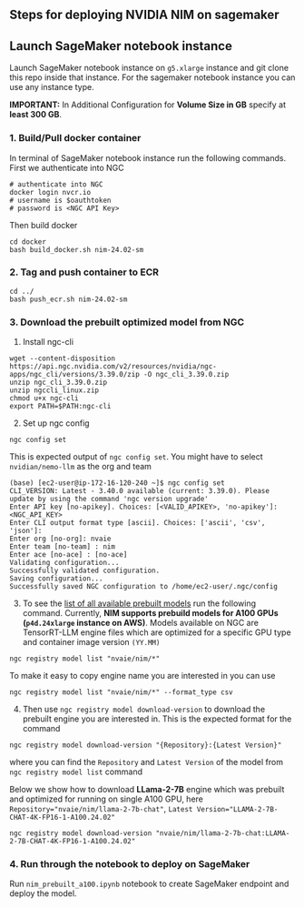 ## Steps for deploying NVIDIA NIM on sagemaker

## Launch SageMaker notebook instance

Launch SageMaker notebook instance on `g5.xlarge` instance and git clone this repo inside that instance. For the sagemaker notebook instance you can use any instance type.

**IMPORTANT:** In Additional Configuration for **Volume Size in GB** specify at **least 300 GB**.

### 1. Build/Pull docker container
In terminal of SageMaker notebook instance run the following commands. First we authenticate into NGC
```
# authenticate into NGC
docker login nvcr.io
# username is $oauthtoken
# password is <NGC API Key>
```
Then build docker
```
cd docker
bash build_docker.sh nim-24.02-sm
```

### 2. Tag and push container to ECR
```
cd ../
bash push_ecr.sh nim-24.02-sm
```

### 3. Download the prebuilt optimized model from NGC
1. Install ngc-cli

```
wget --content-disposition https://api.ngc.nvidia.com/v2/resources/nvidia/ngc-apps/ngc_cli/versions/3.39.0/zip -O ngc_cli_3.39.0.zip
unzip ngc_cli_3.39.0.zip
unzip ngccli_linux.zip
chmod u+x ngc-cli
export PATH=$PATH:ngc-cli
```

2. Set up ngc config

```
ngc config set
```

This is expected output of `ngc config set`. You might have to select `nvidian/nemo-llm` as the org and team
```
(base) [ec2-user@ip-172-16-120-240 ~]$ ngc config set
CLI_VERSION: Latest - 3.40.0 available (current: 3.39.0). Please update by using the command 'ngc version upgrade' 
Enter API key [no-apikey]. Choices: [<VALID_APIKEY>, 'no-apikey']: <NGC_API_KEY>
Enter CLI output format type [ascii]. Choices: ['ascii', 'csv', 'json']: 
Enter org [no-org]: nvaie
Enter team [no-team] : nim
Enter ace [no-ace] : [no-ace] 
Validating configuration...
Successfully validated configuration.
Saving configuration...
Successfully saved NGC configuration to /home/ec2-user/.ngc/config
```

3. To see the [list of all available prebuilt models](https://docs.nvidia.com/ai-enterprise/nim-llm/latest/overview.html) run the following command. Currently, **NIM supports prebuild models for A100 GPUs (`p4d.24xlarge` instance on AWS)**. Models available on NGC are TensorRT-LLM engine files which are optimized for a specific GPU type and container image version `(YY.MM)`
```
ngc registry model list "nvaie/nim/*"
```

To make it easy to copy engine name you are interested in you can use
```
ngc registry model list "nvaie/nim/*" --format_type csv
```

4. Then use `ngc registry model download-version` to download the prebuilt engine you are interested in. This is the expected format for the command
```
ngc registry model download-version "{Repository}:{Latest Version}"
```

where you can find the `Repository` and `Latest Version` of the model from `ngc registry model list` command

Below we show how to download **LLama-2-7B** engine which was prebuilt and optimized for running on single A100 GPU, here `Repository="nvaie/nim/llama-2-7b-chat"`, `Latest Version="LLAMA-2-7B-CHAT-4K-FP16-1-A100.24.02"`
```
ngc registry model download-version "nvaie/nim/llama-2-7b-chat:LLAMA-2-7B-CHAT-4K-FP16-1-A100.24.02"
```

### 4. Run through the notebook to deploy on SageMaker
Run `nim_prebuilt_a100.ipynb` notebook to create SageMaker endpoint and deploy the model.
